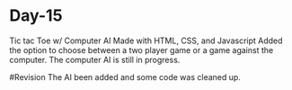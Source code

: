 # Day-15
Tic tac Toe w/ Computer AI
Made with HTML, CSS, and Javascript
Added the option to choose between a two player game or a game against the computer. The computer AI is still in progress.

#Revision
The AI been added and some code was cleaned up.
